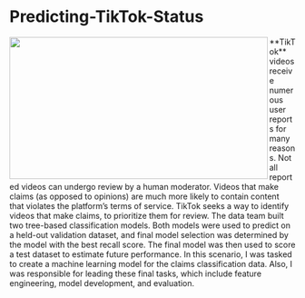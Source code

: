 # Predicting-TikTok-Status
<img src='https://miro.medium.com/v2/resize:fit:1400/0*LRyHZb_JBpuuNVzd' width="455" height="250" align=left>
**TikTok** videos receive numerous user reports for many reasons. Not all reported videos can undergo review by a human moderator. Videos that make claims (as opposed to opinions) are much more likely to contain content that violates the platform’s terms of service. TikTok seeks a way to identify videos that make claims, to prioritize them for review. The data team built two tree-based classification models. Both models were used to predict on a held-out validation dataset, and final model selection was determined by the model with the best recall score. The final model was then used to score a test dataset to estimate future performance. In this scenario, I was tasked to create a machine learning model for the claims classification data. Also, I was responsible for leading these final tasks, which include feature engineering, model development, and evaluation.
